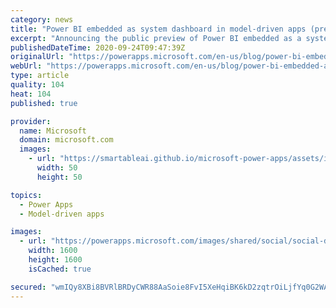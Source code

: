 ```yaml
---
category: news
title: "Power BI embedded as system dashboard in model-driven apps (preview)"
excerpt: "Announcing the public preview of Power BI embedded as a system dashboard in the Power Apps model-driven app."
publishedDateTime: 2020-09-24T09:47:39Z
originalUrl: "https://powerapps.microsoft.com/en-us/blog/power-bi-embedded-as-system-dashboard-in-model-driven-apps-preview/"
webUrl: "https://powerapps.microsoft.com/en-us/blog/power-bi-embedded-as-system-dashboard-in-model-driven-apps-preview/"
type: article
quality: 104
heat: 104
published: true

provider:
  name: Microsoft
  domain: microsoft.com
  images:
    - url: "https://smartableai.github.io/microsoft-power-apps/assets/images/organizations/microsoft.com-50x50.jpg"
      width: 50
      height: 50

topics:
  - Power Apps
  - Model-driven apps

images:
  - url: "https://powerapps.microsoft.com/images/shared/social/social-default-image.png"
    width: 1600
    height: 1600
    isCached: true

secured: "wmIQy8XBi8BVRlBRDyCWR88AaSoie8FvI5XeHqiBK6kD2zqtrOiLjfYq0G2WA1tMb5nwEX2PlPXBDDiXBQW7eV6UMxfP7rLdFL4WuABdT2LmMio9+brqSOrkP7mmv2yb/s5WOoDOEYZnnqgkir2owHOwGtz5r0APyombYMpD6DirsTBW7aKiI5rCkhePkD61SXi9zH4VTGB03eman6k1AP4dsG9+vNonNTPK9AckJ3uIiXteM8EkxMLcnNXZ7bSNyvESStM8I77kk+olucdQDb6W1i3nEg0qBMpGqwHl9HYSWTspBHKs4v8T5QEOTeXnN/huH50gF4A9Uxl0YzUNHfPlApFo+dGKD3oeIfv/4ic=;/ftu/zfoL1hLpbB938AZgQ=="
---
```


